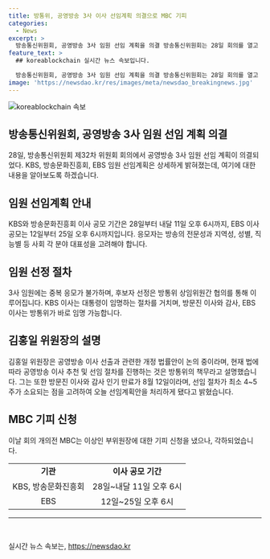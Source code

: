 ```yaml
---
title: 방통위, 공영방송 3사 이사 선임계획 의결으로 MBC 기피
categories:
  - News
excerpt: >
  방송통신위원회, 공영방송 3사 임원 선임 계획을 의결 방송통신위원회는 28일 회의를 열고 KBS, 방송문화진흥회, EBS 임원 선임 계획을 의결했다. 각 사의 이사 공모는 기간이 정해져 있으며, 후보자는 방송 전문성, 지역성, 성별, 직능별 대표성을 고려한 사항을 제출해야 한다. 3사 임원 간 중복 응모는 불가하며, 선정은 방통위 상임위원간 협의를 통해 이뤄진다. 김홍일 위원장은 이에 대해 법집행기관으로서의 책무를 강조했고, 선임 절차의 소요시간을 고려하여 오늘 선임계획을 처리했다고 설명했다.
feature_text: >
  ## koreablockchain 실시간 뉴스 속보입니다.

  방송통신위원회, 공영방송 3사 임원 선임 계획을 의결 방송통신위원회는 28일 회의를 열고 KBS, 방송문화진흥회, EBS 임원 선임 계획을 의결했다. 각 사의 이사 공모는 기간이 정해져 있으며, 후보자는 방송 전문성, 지역성, 성별, 직능별 대표성을 고려한 사항을 제출해야 한다. 3사 임원 간 중복 응모는 불가하며, 선정은 방통위 상임위원간 협의를 통해 이뤄진다. 김홍일 위원장은 이에 대해 법집행기관으로서의 책무를 강조했고, 선임 절차의 소요시간을 고려하여 오늘 선임계획을 처리했다고 설명했다.
image: 'https://newsdao.kr/res/images/meta/newsdao_breakingnews.jpg'
---
```


<p><img src="https://newsdao.kr/res/images/meta/newsdao_breakingnews.jpg" alt="koreablockchain 속보" /></p>

<h2 data-ke-size="size26">방송통신위원회, 공영방송 3사 임원 선임 계획 의결</h2>

<p data-ke-size="size16">28일, 방송통신위원회 제32차 위원회 회의에서 공영방송 3사 임원 선임 계획이 의결되었다. KBS, 방송문화진흥회, EBS 임원 선임계획은 상세하게 밝혀졌는데, 여기에 대한 내용을 알아보도록 하겠습니다.</p>

<h2 data-ke-size="size26">임원 선임계획 안내</h2>

<p data-ke-size="size16">KBS와 방송문화진흥회 이사 공모 기간은 28일부터 내달 11일 오후 6시까지, EBS 이사 공모는 12일부터 25일 오후 6시까지입니다. 응모자는 방송의 전문성과 지역성, 성별, 직능별 등 사회 각 분야 대표성을 고려해야 합니다.</p>

<h2 data-ke-size="size26">임원 선정 절차</h2>

<p data-ke-size="size16">3사 임원에는 중복 응모가 불가하며, 후보자 선정은 방통위 상임위원간 협의를 통해 이루어집니다. KBS 이사는 대통령이 임명하는 절차를 거치며, 방문진 이사와 감사, EBS 이사는 방통위가 바로 임명 가능합니다.</p>

<h2 data-ke-size="size26">김홍일 위원장의 설명</h2>

<p data-ke-size="size16">김홍일 위원장은 공영방송 이사 선출과 관련한 개정 법률안이 논의 중이라며, 현재 법에 따라 공영방송 이사 추천 및 선임 절차를 진행하는 것은 방통위의 책무라고 설명했습니다. 그는 또한 방문진 이사와 감사 인기 만료가 8월 12일이라며, 선임 절차가 최소 4~5주가 소요되는 점을 고려하여 오늘 선임계획안을 처리하게 됐다고 밝혔습니다.</p>

<h2 data-ke-size="size26">MBC 기피 신청</h2>

<p data-ke-size="size16">이날 회의 개의전 MBC는 이상인 부위원장에 대한 기피 신청을 냈으나, 각하되었습니다.</p>

<table>
  <tr>
    <td style="text-align: center; height: 17px;"><b>기관</b></td>
    <td style="text-align: center; height: 17px;"><b>이사 공모 기간</b></td>
  </tr>
  <tr>
    <td style="text-align: center; height: 17px;">KBS, 방송문화진흥회</td>
    <td style="text-align: center; height: 17px;">28일~내달 11일 오후 6시</td>
  </tr>
  <tr>
    <td style="text-align: center; height: 17px;">EBS</td>
    <td style="text-align: center; height: 17px;">12일~25일 오후 6시</td>
  </tr>
</table>

 <hr>

<p data-ke-size="size16">&nbsp;</p>
실시간 뉴스 속보는, <a href="https://newsdao.kr" rel="dofollow">https://newsdao.kr</a>


